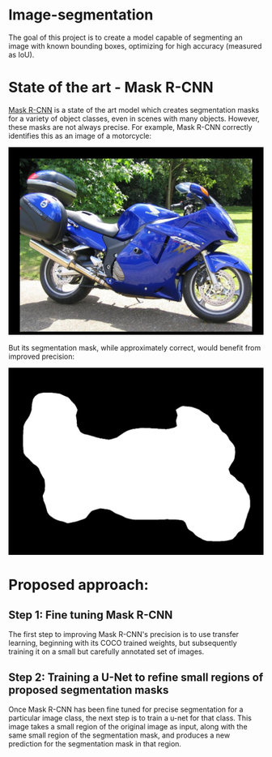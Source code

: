 # Image-segmentation
The goal of this project is to create a model capable of segmenting an image with known bounding boxes, optimizing for high accuracy (measured as IoU).

# State of the art - Mask R-CNN
[Mask R-CNN](https://github.com/matterport/Mask_RCNN) is a state of the art model which creates segmentation masks for a variety of object classes, even in scenes with many objects. However, these masks are not always precise. For example, Mask R-CNN correctly identifies this as an image of a motorcycle:

![Motorcycle](https://github.com/AlternatingSum/Image-segmentation/blob/master/static/t_125_image.jpg?raw=true)

But its segmentation mask, while approximately correct, would benefit from improved precision: 

![Motorcycle mask](https://github.com/AlternatingSum/Image-segmentation/blob/master/static/t_125_.jpg?raw=true)

# Proposed approach: 
## Step 1: Fine tuning Mask R-CNN
The first step to improving Mask R-CNN's precision is to use transfer learning, beginning with its COCO trained weights, but subsequently training it on a small but carefully annotated set of images. 

## Step 2: Training a U-Net to refine small regions of proposed segmentation masks
Once Mask R-CNN has been fine tuned for precise segmentation for a particular image class, the next step is to train a u-net for that class. This image takes a small region of the original image as input, along with the same small region of the segmentation mask, and produces a new prediction for the segmentation mask in that region. 
